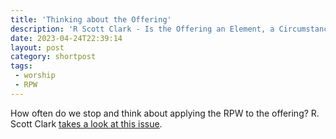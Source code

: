 ```yaml
---
title: 'Thinking about the Offering'
description: 'R Scott Clark - Is the Offering an Element, a Circumstance, or Neither?'
date: 2023-04-24T22:39:14
layout: post
category: shortpost
tags:
 - worship
 - RPW
---
```


How often do we stop and think about applying the RPW to the offering? R. Scott Clark [takes a look at this issue](https://heidelblog.net/2023/04/is-the-offering-an-element-a-circumstance-or-neither-2/).
